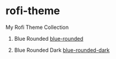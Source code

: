 # rofi-theme
My Rofi Theme Collection

1. Blue Rounded
[blue-rounded](blue-rounded.png)

2. Blue Rounded Dark
[blue-rounded-dark](blue-rounded-dark.png)
